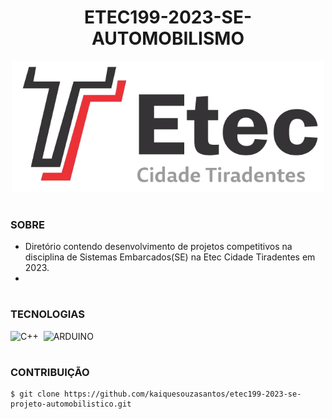 <h1 align=center>ETEC199-2023-SE-AUTOMOBILISMO</h1>

<p align="center">
  <img src="etec.png" width="500">
</p>

#
### SOBRE

- Diretório contendo desenvolvimento de projetos competitivos na disciplina de Sistemas Embarcados(SE) na Etec Cidade Tiradentes em 2023.
- 
#
### TECNOLOGIAS

![C++](https://img.shields.io/badge/C%2B%2B-00599C?style=for-the-badge&logo=c%2B%2B&logoColor=white)&nbsp;
![ARDUINO](https://img.shields.io/badge/Arduino-00979D?style=for-the-badge&logo=Arduino&logoColor=white)&nbsp;

#
### CONTRIBUIÇÃO

```
$ git clone https://github.com/kaiquesouzasantos/etec199-2023-se-projeto-automobilistico.git 
```
